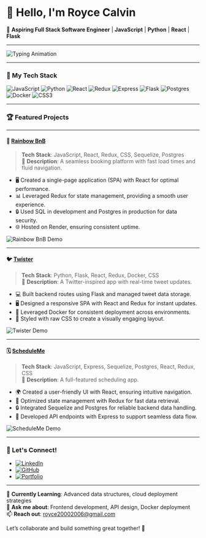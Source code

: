 # 👋 Hello, I'm Royce Calvin

🚀 **Aspiring Full Stack Software Engineer** | **JavaScript** | **Python** | **React** | **Flask**

---

![Typing Animation](https://readme-typing-svg.demolab.com?font=Fira+Code&duration=4000&pause=1000&color=00F761&center=true&vCenter=true&width=435&lines=Passionate+About+Web+Development;Full+Stack+Engineer;Quick+Learner+and+Problem+Solver)

---

### 🔧 My Tech Stack

![JavaScript](https://img.shields.io/badge/JavaScript-%23F7DF1E.svg?style=for-the-badge&logo=javascript&logoColor=black)
![Python](https://img.shields.io/badge/Python-%233776AB.svg?style=for-the-badge&logo=python&logoColor=white)
![React](https://img.shields.io/badge/React-%2361DAFB.svg?style=for-the-badge&logo=react&logoColor=black)
![Redux](https://img.shields.io/badge/Redux-%23764ABC.svg?style=for-the-badge&logo=redux&logoColor=white)
![Express](https://img.shields.io/badge/Express-%23000000.svg?style=for-the-badge&logo=express&logoColor=white)
![Flask](https://img.shields.io/badge/Flask-%23000000.svg?style=for-the-badge&logo=flask&logoColor=white)
![Postgres](https://img.shields.io/badge/Postgres-%23336791.svg?style=for-the-badge&logo=postgresql&logoColor=white)
![Docker](https://img.shields.io/badge/Docker-%232496ED.svg?style=for-the-badge&logo=docker&logoColor=white)
![CSS3](https://img.shields.io/badge/CSS3-%231572B6.svg?style=for-the-badge&logo=css3&logoColor=white)

---

### 🏆 Featured Projects

---

#### 🌈 [Rainbow BnB](https://rainbow-bnb.onrender.com)
> **Tech Stack**: JavaScript, React, Redux, CSS, Sequelize, Postgres  
> 🌟 **Description**: A seamless booking platform with fast load times and fluid navigation.
- 🖥️ Created a single-page application (SPA) with React for optimal performance.
- 📊 Leveraged Redux for state management, providing a smooth user experience.
- 🔒 Used SQL in development and Postgres in production for data security.
- 🌐 Hosted on Render, ensuring consistent uptime.

![Rainbow BnB Demo](https://media.giphy.com/media/26FLdmIp6wJr91JAI/giphy.gif) <!-- Replace with a relevant GIF demo or screenshot -->

---

#### 🐦 [Twister](https://twistr-pqag.onrender.com)
> **Tech Stack**: Python, Flask, React, Redux, Docker, CSS  
> 🌟 **Description**: A Twitter-inspired app with real-time tweet updates.
- 💻 Built backend routes using Flask and managed tweet data storage.
- 🖥️ Designed a responsive SPA with React and Redux for instant updates.
- 🐳 Leveraged Docker for consistent deployment across environments.
- 🎨 Styled with raw CSS to create a visually engaging layout.

![Twister Demo](https://media.giphy.com/media/xT5LMqkzNxTOGcvf1i/giphy.gif) <!-- Replace with a relevant GIF demo or screenshot -->

---

#### 🗓️ [ScheduleMe](https://github.com/royce20002006/schedule-me)
> **Tech Stack**: JavaScript, Express, Sequelize, Postgres, React, Redux, CSS  
> 🌟 **Description**: A full-featured scheduling app.
- 🌍 Created a user-friendly UI with React, ensuring intuitive navigation.
- 🚀 Optimized state management with Redux for fast data retrieval.
- 🔒 Integrated Sequelize and Postgres for reliable backend data handling.
- 💼 Developed API endpoints with Express to support seamless data flow.

![ScheduleMe Demo](https://media.giphy.com/media/l0HlBO7eyXzSZkJri/giphy.gif) <!-- Replace with a relevant GIF demo or screenshot -->

---

### 🤝 Let's Connect!

- [![LinkedIn](https://img.shields.io/badge/LinkedIn-0077B5?style=for-the-badge&logo=linkedin&logoColor=white)](https://www.linkedin.com/in/royce-calvin-10633743)
- [![GitHub](https://img.shields.io/badge/GitHub-100000?style=for-the-badge&logo=github&logoColor=white)](https://github.com/royce20002006)
- [![Portfolio](https://img.shields.io/badge/Portfolio-000000?style=for-the-badge&logo=internet-explorer&logoColor=white)](#)

---

🌱 **Currently Learning**: Advanced data structures, cloud deployment strategies  
💬 **Ask me about**: Frontend development, API design, Docker deployment  
📫 **Reach out**: royce20002006@gmail.com

Let’s collaborate and build something great together! 🚀
